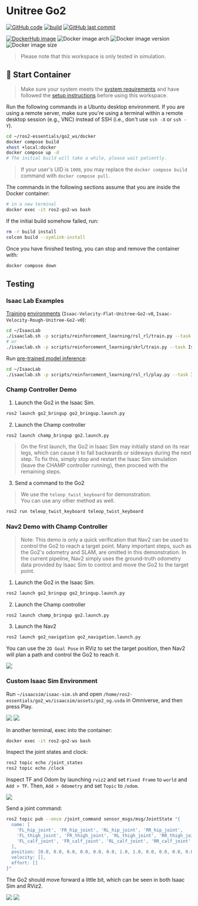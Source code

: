 # Unitree Go2

[![GitHub code](https://img.shields.io/badge/code-blue?logo=github&label=github)](https://github.com/j3soon/ros2-essentials/tree/main/go2_ws)
[![build](https://img.shields.io/github/actions/workflow/status/j3soon/ros2-essentials/build-go2-ws.yaml?label=build)](https://github.com/j3soon/ros2-essentials/actions/workflows/build-go2-ws.yaml)
[![GitHub last commit](https://img.shields.io/github/last-commit/j3soon/ros2-essentials?path=go2_ws)](https://github.com/j3soon/ros2-essentials/commits/main/go2_ws)

[![DockerHub image](https://img.shields.io/badge/dockerhub-j3soon/ros2--go2--ws-important.svg?logo=docker)](https://hub.docker.com/r/j3soon/ros2-go2-ws/tags)
![Docker image arch](https://img.shields.io/badge/arch-amd64-blueviolet)
![Docker image version](https://img.shields.io/docker/v/j3soon/ros2-go2-ws)
![Docker image size](https://img.shields.io/docker/image-size/j3soon/ros2-go2-ws)

> Please note that this workspace is only tested in simulation.

## 🐳 Start Container

> Make sure your system meets the [system requirements](https://j3soon.github.io/ros2-essentials/#system-requirements) and have followed the [setup instructions](https://j3soon.github.io/ros2-essentials/#setup) before using this workspace.

Run the following commands in a Ubuntu desktop environment. If you are using a remote server, make sure you're using a terminal within a remote desktop session (e.g., VNC) instead of SSH (i.e., don't use `ssh -X` or `ssh -Y`).

```sh
cd ~/ros2-essentials/go2_ws/docker
docker compose build
xhost +local:docker
docker compose up -d
# The initial build will take a while, please wait patiently.
```

> If your user's UID is `1000`, you may replace the `docker compose build` command with `docker compose pull`.

The commands in the following sections assume that you are inside the Docker container:

```sh
# in a new terminal
docker exec -it ros2-go2-ws bash
```

If the initial build somehow failed, run:

```sh
rm -r build install
colcon build --symlink-install
```

Once you have finished testing, you can stop and remove the container with:

```sh
docker compose down
```

## Testing

### Isaac Lab Examples

[Training](https://isaac-sim.github.io/IsaacLab/main/source/overview/reinforcement-learning/rl_existing_scripts.html) [environments](https://isaac-sim.github.io/IsaacLab/main/source/overview/environments.html#comprehensive-list-of-environments) (`Isaac-Velocity-Flat-Unitree-Go2-v0`, `Isaac-Velocity-Rough-Unitree-Go2-v0`):

```sh
cd ~/IsaacLab
./isaaclab.sh -p scripts/reinforcement_learning/rsl_rl/train.py --task Isaac-Velocity-Rough-Unitree-Go2-v0 --headless
# or
./isaaclab.sh -p scripts/reinforcement_learning/skrl/train.py --task Isaac-Velocity-Rough-Unitree-Go2-v0 --headless
```

Run [pre-trained model inference](https://isaac-sim.github.io/IsaacLab/main/source/overview/reinforcement-learning/rl_existing_scripts.html):

```sh
cd ~/IsaacLab
./isaaclab.sh -p scripts/reinforcement_learning/rsl_rl/play.py --task Isaac-Velocity-Rough-Unitree-Go2-v0 --num_envs 32 --use_pretrained_checkpoint
```

### Champ Controller Demo

1. Launch the Go2 in the Isaac Sim.

```bash
ros2 launch go2_bringup go2_bringup.launch.py
```

2. Launch the Champ controller

```bash
ros2 launch champ_bringup go2.launch.py
```

> On the first launch, the Go2 in Isaac Sim may initially stand on its rear legs, which can cause it to fall backwards or sideways during the next step. To fix this, simply stop and restart the Isaac Sim simulation (leave the CHAMP controller running), then proceed with the remaining steps.

3. Send a command to the Go2

> We use the `teleop_twist_keyboard` for demonstration.  
> You can use any other method as well.

```bash
ros2 run teleop_twist_keyboard teleop_twist_keyboard
```

### Nav2 Demo with Champ Controller

> Note: This demo is only a quick verification that Nav2 can be used to control the Go2 to reach a target point. Many important steps, such as the Go2's odometry and SLAM, are omitted in this demonstration. In the current pipeline, Nav2 simply uses the ground-truth odometry data provided by Isaac Sim to control and move the Go2 to the target point.

1. Launch the Go2 in the Isaac Sim.

```bash
ros2 launch go2_bringup go2_bringup.launch.py
```

2. Launch the Champ controller

```bash
ros2 launch champ_bringup go2.launch.py
```

3. Launch the Nav2

```bash
ros2 launch go2_navigation go2_navigation.launch.py
```

You can use the `2D Goal Pose` in RViz to set the target position, then Nav2 will plan a path and control the Go2 to reach it.

![](assets/06-navigation-demo.png)

### Custom Isaac Sim Environment

Run `~/isaacsim/isaac-sim.sh` and open `/home/ros2-essentials/go2_ws/isaacsim/assets/go2_og.usda` in Omniverse, and then press Play.

![](assets/01-isaac-sim-open-scene.png)
![](assets/02-isaac-sim-play.png)

In another terminal, exec into the container:

```sh
docker exec -it ros2-go2-ws bash
```

Inspect the joint states and clock:

```sh
ros2 topic echo /joint_states
ros2 topic echo /clock
```

Inspect TF and Odom by launching `rviz2` and set `Fixed Frame` to `world` and `Add > TF`. Then, `Add > Odometry` and set `Topic` to `/odom`.

![](assets/03-rviz2-tf-odom.png)

Send a joint command:

```sh
ros2 topic pub --once /joint_command sensor_msgs/msg/JointState "{
  name: [
    'FL_hip_joint', 'FR_hip_joint', 'RL_hip_joint', 'RR_hip_joint',
    'FL_thigh_joint', 'FR_thigh_joint', 'RL_thigh_joint', 'RR_thigh_joint',
    'FL_calf_joint', 'FR_calf_joint', 'RL_calf_joint', 'RR_calf_joint'
  ],
  position: [0.0, 0.0, 0.0, 0.0, 0.0, 0.0, 1.0, 1.0, 0.0, 0.0, 0.0, 0.0],
  velocity: [],
  effort: []
}"
```

The Go2 should move forward a little bit, which can be seen in both Isaac Sim and RViz2.

![](assets/04-isaac-sim-move-forward.png)
![](assets/05-rviz2-move-forward.png)

